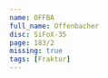 ```yaml
---
name: OFFBA
full_name: Offenbacher
disc: SiFoX-35
page: 183/2
missing: true
tags: [Fraktur]
---
```

